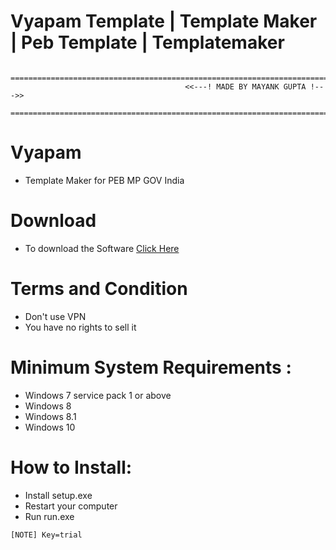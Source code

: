 # Vyapam Template | Template Maker | Peb Template | Templatemaker

                        =========================================================================
                                           <<---! MADE BY MAYANK GUPTA !--->>
                        =========================================================================

# Vyapam
* Template Maker for PEB MP GOV India
# Download
* To download the Software [Click Here](https://github.com/MayankFawkes/Vyapam/releases/tag/2020)

# Terms and Condition
* Don't use VPN
* You have no rights to sell it

# Minimum System Requirements : 
* Windows 7 service pack 1 or above 
* Windows 8
* Windows 8.1
* Windows 10

# How to Install:
* Install setup.exe 
* Restart your computer
* Run run.exe
```
[NOTE] Key=trial
```
